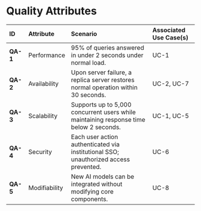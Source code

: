 # **Quality Attributes**

| **ID** | **Attribute** | **Scenario** | **Associated Use Case(s)** |
|:--------|:--------------|:-------------|:----------------------------|
| **QA-1** | Performance | 95% of queries answered in under 2 seconds under normal load. | UC-1 |
| **QA-2** | Availability | Upon server failure, a replica server restores normal operation within 30 seconds. | UC-2, UC-7 |
| **QA-3** | Scalability | Supports up to 5,000 concurrent users while maintaining response time below 2 seconds. | UC-1, UC-5 |
| **QA-4** | Security | Each user action authenticated via institutional SSO; unauthorized access prevented. | UC-6 |
| **QA-5** | Modifiability | New AI models can be integrated without modifying core components. | UC-8 |
